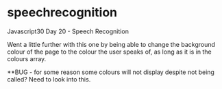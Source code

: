 # speechrecognition
Javascript30 Day 20 - Speech Recognition

Went a little further with this one by being able to change the background colour of the page to the colour the user speaks of, as long as it is in the colours array.

**BUG - for some reason some colours will not display despite not being called? Need to look into this.

